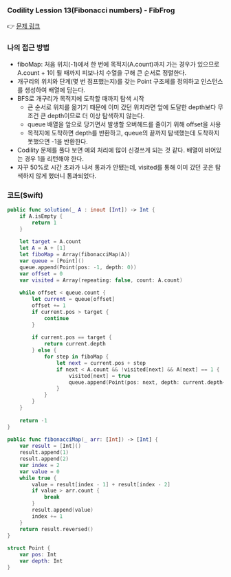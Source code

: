 ### Codility Lession 13(Fibonacci numbers) - FibFrog
👉 [문제 링크](https://app.codility.com/programmers/lessons/13-fibonacci_numbers/fib_frog/)

### 나의 접근 방법
- fiboMap: 처음 위치(-1)에서 한 번에 목적지(A.count)까지 가는 경우가 있으므로 A.count + 1이 될 때까지 피보나치 수열을 구해 큰 순서로 정렬한다.
- 개구리의 위치와 단계(몇 번 점프했는지)를 갖는 Point 구조체를 정의하고 인스턴스를 생성하여 배열에 담는다.
- BFS로 개구리가 목적지에 도착할 때까지 탐색 시작
    - 큰 순서로 위치를 옮기기 때문에 이미 갔던 위치라면 앞에 도달한 depth보다 무조건 큰 depth이므로 더 이상 탐색하지 않는다.
    - queue 배열을 앞으로 당기면서 발생할 오버헤드를 줄이기 위해 offset을 사용
    - 목적지에 도착하면 depth를 반환하고, queue의 끝까지 탐색했는데 도착하지 못했으면 -1을 반환한다.
- Codility 문제를 풀다 보면 예외 처리에 많이 신경쓰게 되는 것 같다. 배열이 비어있는 경우 1을 리턴해야 한다.
- 자꾸 50%로 시간 초과가 나서 통과가 안됐는데, visited를 통해 이미 갔던 곳은 탐색하지 않게 했더니 통과되었다.

### 코드(Swift)
```swift
public func solution(_ A : inout [Int]) -> Int {
    if A.isEmpty {
        return 1
    }
        
    let target = A.count
    let A = A + [1]
    let fiboMap = Array(fibonacciMap(A))
    var queue = [Point]()
    queue.append(Point(pos: -1, depth: 0))
    var offset = 0
    var visited = Array(repeating: false, count: A.count)
        
    while offset < queue.count {
        let current = queue[offset]
        offset += 1
        if current.pos > target {
            continue
        }
            
        if current.pos == target {
            return current.depth
        } else {
            for step in fiboMap {
                let next = current.pos + step
                if next < A.count && !visited[next] && A[next] == 1 {
                    visited[next] = true
                    queue.append(Point(pos: next, depth: current.depth+1))
                }
            }
        }
    }
        
    return -1
}
    
public func fibonacciMap(_ arr: [Int]) -> [Int] {
    var result = [Int]()
    result.append(1)
    result.append(2)
    var index = 2
    var value = 0
    while true {
        value = result[index - 1] + result[index - 2]
        if value > arr.count {
            break
        }
        result.append(value)
        index += 1
    }
    return result.reversed()
}
    
struct Point {
    var pos: Int
    var depth: Int
}
```
